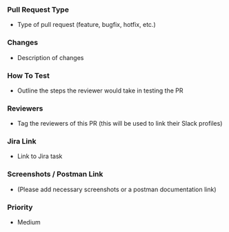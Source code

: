 ### Pull Request Type

- Type of pull request (feature, bugfix, hotfix, etc.)

### Changes

- Description of changes

### How To Test

- Outline the steps the reviewer would take in testing the PR

### Reviewers

- Tag the reviewers of this PR (this will be used to link their Slack profiles)

### Jira Link

- Link to Jira task

### Screenshots / Postman Link

- (Please add necessary screenshots or a postman documentation link)

### Priority

- Medium